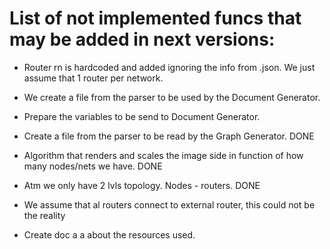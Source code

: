 # List of not implemented funcs that may be added in next versions:

- Router rn is hardcoded and added ignoring the info from .json. We just assume that 1 router per network.

- We create a file from the parser to be used by the Document Generator.

- Prepare the variables to be send to Document Generator.

- Create a file from the parser to be read by the Graph Generator. DONE

- Algorithm that renders and scales the image side in function of how many nodes/nets we have. DONE

- Atm we only have 2 lvls topology. Nodes - routers. DONE

- We assume that al routers connect to external router, this could not be the reality

- Create doc a a about the resources used.